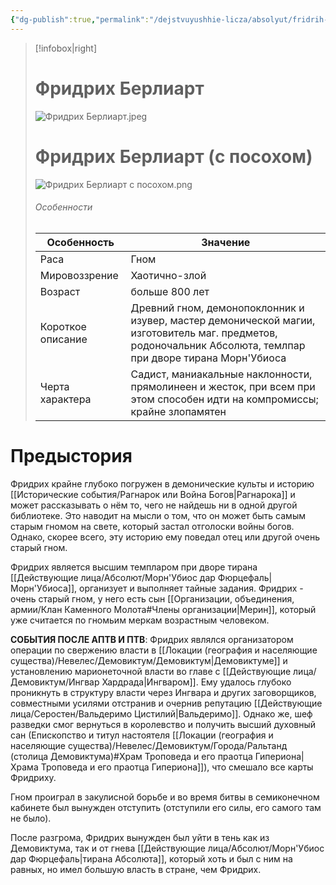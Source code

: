 ```yaml
---
{"dg-publish":true,"permalink":"/dejstvuyushhie-licza/absolyut/fridrih-berliart/","dgPassFrontmatter":true}
---
```


> [!infobox|right]
> # Фридрих Берлиарт
> ![Фридрих Берлиарт.jpeg](/img/user/%D0%A4%D1%80%D0%B8%D0%B4%D1%80%D0%B8%D1%85%20%D0%91%D0%B5%D1%80%D0%BB%D0%B8%D0%B0%D1%80%D1%82.jpeg)
> # Фридрих Берлиарт (c посохом)
> ![Фридрих Берлиарт с посохом.png](/img/user/%D0%A4%D1%80%D0%B8%D0%B4%D1%80%D0%B8%D1%85%20%D0%91%D0%B5%D1%80%D0%BB%D0%B8%D0%B0%D1%80%D1%82%20%D1%81%20%D0%BF%D0%BE%D1%81%D0%BE%D1%85%D0%BE%D0%BC.png)
> ###### Особенности
> | Особенность | Значение |
> | ---- | ---- |
> | Раса | Гном|
> | Мировоззрение |Хаотично-злой |
> | Возраст | больше 800 лет|
> | Короткое описание |Древний гном, демонопоклонник и изувер, мастер демонической магии, изготовитель маг. предметов, родоночальник Абсолюта, темлпар при дворе тирана Морн'Убиоса|
> | Черта характера |Садист, маниакальные наклонности, прямолинеен и жесток, при всем при этом способен идти на компромиссы; крайне злопамятен|

# Предыстория

Фридрих крайне глубоко погружен в демонические культы и историю [[Исторические события/Рагнарок или Война Богов\|Рагнарока]] и может рассказывать о нём то, чего не найдешь ни в одной другой библиотеке. Это наводит на мысли о том, что он может быть самым старым гномом на свете, который застал отголоски войны богов. Однако, скорее всего, эту историю ему поведал отец или другой очень старый гном.

Фридрих является высшим темпларом при дворе тирана [[Действующие лица/Абсолют/Морн'Убиос дар Фюрцефаль\|Морн'Убиоса]], организует и выполняет тайные задания. Фридрих - очень старый гном, у него есть сын [[Организации, объединения, армии/Клан Каменного Молота#Члены организации\|Мерин]], который уже считается по гномьим меркам возрастным человеком.

**СОБЫТИЯ ПОСЛЕ АПТВ И ПТВ**:
Фридрих являлся организатором операции по свержению власти в [[Локации (география и населяющие существа)/Невелес/Демовиктум/Демовиктум\|Демовиктуме]] и установлению марионеточной власти во главе с [[Действующие лица/Демовиктум/Ингвар Хардрада\|Ингваром]]. Ему удалось глубоко проникнуть в структуру власти через Ингвара и других заговорщиков, совместными усилями отстранив и очернив репутацию [[Действующие лица/Серостен/Вальдеримо Цистилий\|Вальдеримо]]. 
Однако же, шеф разведки смог вернуться в королевство и получить высший духовный сан (Епископство и титул настоятеля [[Локации (география и населяющие существа)/Невелес/Демовиктум/Города/Ральтанд (столица Демовиктума)#Храм Троповеда и его праотца Гипериона\|Храма Троповеда и его праотца Гипериона]]), что смешало все карты Фридриху.

Гном проиграл в закулисной борьбе и во время битвы в семиконечном кабинете был вынужден отступить (отступили его силы, его самого там не было).

После разгрома, Фридрих вынужден был уйти в тень как из Демовиктума, так и от гнева [[Действующие лица/Абсолют/Морн'Убиос дар Фюрцефаль\|тирана Абсолюта]], который хоть и был с ним на равных, но имел большую власть в стране, чем Фридрих.

